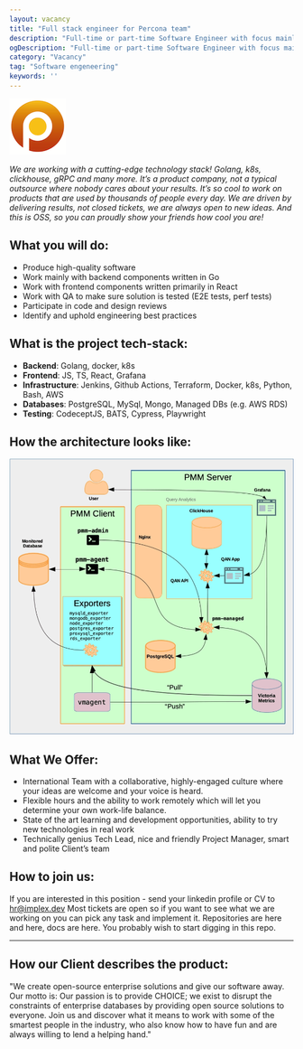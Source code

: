 ```yaml
---
layout: vacancy
title: "Full stack engineer for Percona team"
description: "Full-time or part-time Software Engineer with focus mainly on backend and partially frontend for PMM product - free and open-source platform for monitoring and managing the performance of SQL/NoSQL based databases"
ogDescription: "Full-time or part-time Software Engineer with focus mainly on backend and partially frontend for PMM product - free and open-source platform for monitoring and managing the performance of SQL/NoSQL based databases"
category: "Vacancy"
tag: "Software engeneering"
keywords: ''
---
```


![Percona logo](/assets/img/vacancy/Percona-logo.png)

_We are working with a cutting-edge technology stack! Golang, k8s, clickhouse, gRPC and many more. It’s a product company, not a typical outsource where nobody cares about your results. It’s so cool to work on products that are used by thousands of people every day. We are driven by delivering results, not closed tickets, we are always open to new ideas. And this is OSS, so you can proudly show your friends how cool you are!_

## What you will do:

- Produce high-quality software
- Work mainly with backend components written in Go
- Work with frontend components written primarily in React
- Work with QA to make sure solution is tested (E2E tests, perf tests)
- Participate in code and design reviews
- Identify and uphold engineering best practices

## What is the project tech-stack:

- **Backend**: Golang, docker, k8s
- **Frontend**: JS, TS, React, Grafana
- **Infrastructure**: Jenkins, Github Actions, Terraform, Docker, k8s, Python, Bash, AWS
- **Databases**: PostgreSQL, MySql, Mongo, Managed DBs (e.g. AWS RDS)
- **Testing**: CodeceptJS, BATS, Cypress, Playwright

## How the architecture looks like:

![Percona architecture](/assets/img/vacancy/Percona-architecture.png)

## What We Offer:

- International Team with a collaborative, highly-engaged culture where your ideas are welcome and your voice is heard.
- Flexible hours and the ability to work remotely which will let you determine your own work-life balance.
- State of the art learning and development opportunities, ability to try new technologies in real work
- Technically genius Tech Lead, nice and friendly Project Manager, smart and polite Client’s team

## How to join us:

If you are interested in this position - send your linkedin profile or CV to hr@implex.dev
Most tickets are open so if you want to see what we are working on you can pick any task and implement it. Repositories are here and here, docs are here. You probably wish to start digging in this repo.

---

## How our Client describes the product:

"We create open-source enterprise solutions and give our software away. Our motto is: Our passion is to provide CHOICE; we exist to disrupt the constraints of enterprise databases by providing open source solutions to everyone. Join us and discover what it means to work with some of the smartest people in the industry, who also know how to have fun and are always willing to lend a helping hand."
